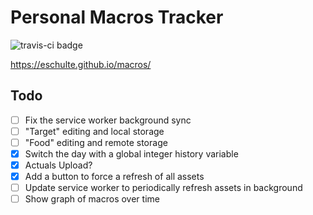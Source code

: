 Personal Macros Tracker
=======================

![travis-ci badge](https://travis-ci.com/eschulte/macros.svg?branch=main)

https://eschulte.github.io/macros/

## Todo

- [ ] Fix the service worker background sync
- [ ] "Target" editing and local storage
- [ ] "Food" editing and remote storage
- [X] Switch the day with a global integer history variable
- [X] Actuals Upload?
- [X] Add a button to force a refresh of all assets
- [ ] Update service worker to periodically refresh assets in background
- [ ] Show graph of macros over time
